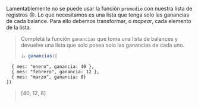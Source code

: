 Lamentablemente no se puede usar la función `promedio` con nuestra lista de registros :disappointed:. Lo que necesitamos es una lista que tenga solo las ganancias de cada balance. Para ello debemos transformar, o _mapear_, cada elemento de la lista. 
> Completá la función `ganancias` que toma una lista de balances y devuelve una lista que solo posea solo las ganancias de cada uno. 
>
> ```javascript
> ム ganancias([
      { mes: "enero", ganancia: 40 }, 
      { mes: "febrero", ganancia: 12 }, 
      { mes: "marzo", ganancia: 8}
    ])
> [40, 12, 8]
> ```

